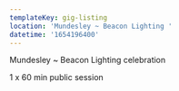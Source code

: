 ```yaml
---
templateKey: gig-listing
location: 'Mundesley ~ Beacon Lighting '
datetime: '1654196400'
---
```

Mundesley ~ Beacon Lighting celebration 

1 x 60 min public session
